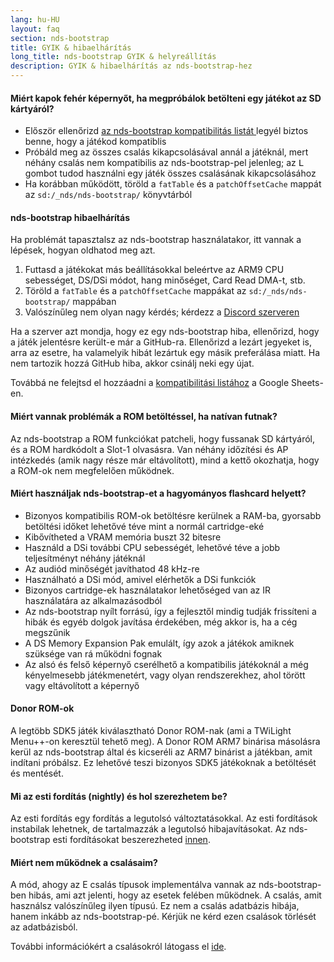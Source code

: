 ```yaml
---
lang: hu-HU
layout: faq
section: nds-bootstrap
title: GYIK & hibaelhárítás
long_title: nds-bootstrap GYIK & helyreállítás
description: GYIK & hibaelhárítás az nds-bootstrap-hez
---
```


#### Miért kapok fehér képernyőt, ha megpróbálok betölteni egy játékot az SD kártyáról?
- Először ellenőrizd [az nds-bootstrap kompatibilitás listát ](https://docs.google.com/spreadsheets/d/1LRTkXOUXraTMjg1eedz_f7b5jiuyMv2x6e_jY_nyHSc/htmlview#gid=0) legyél biztos benne, hogy a játékod kompatiblis
- Próbáld meg az összes csalás kikapcsolásával annál a játéknál, mert néhány csalás nem kompatibilis az nds-bootstrap-pel jelenleg; az <kbd class="l">L</kbd> gombot tudod használni egy játék összes csalásának kikapcsolásához
- Ha korábban működött, töröld a `fatTable` és a `patchOffsetCache` mappát az `sd:/_nds/nds-bootstrap/` könyvtárból

#### nds-bootstrap hibaelhárítás
Ha problémát tapasztalsz az nds-bootstrap használatakor, itt vannak a lépések, hogyan oldhatod meg azt.

1. Futtasd a játékokat más beállításokkal beleértve az ARM9 CPU sebességet, DS/DSi módot, hang minőséget, Card Read DMA-t, stb.
2. Töröld a `fatTable` és a `patchOffsetCache` mappákat az `sd:/_nds/nds-bootstrap/` mappában
3. Valószínűleg nem olyan nagy kérdés; kérdezz a [Discord szerveren](https://discord.gg/yD3spjv)

Ha a szerver azt mondja, hogy ez egy nds-bootstrap hiba, ellenőrizd, hogy a játék jelentésre került-e már a GitHub-ra. Ellenőrizd a lezárt jegyeket is, arra az esetre, ha valamelyik hibát lezártuk egy másik preferálása miatt. Ha nem tartozik hozzá GitHub hiba, akkor csinálj neki egy újat.

Továbbá ne felejtsd el hozzáadni a [kompatibilitási listához](https://wiki.ds-homebrew.com/nds-bootstrap/testing) a Google Sheets-en.

#### Miért vannak problémák a ROM betöltéssel, ha natívan futnak?
Az nds-bootstrap a ROM funkciókat patcheli, hogy fussanak SD kártyáról, és a ROM hardkódolt a Slot-1 olvasásra. Van néhány időzítési és AP intézkedés (amik nagy része már eltávolított), mind a kettő okozhatja, hogy a ROM-ok nem megfelelően működnek.

#### Miért használjak nds-bootstrap-et a hagyományos flashcard helyett?
- Bizonyos kompatibilis ROM-ok betöltésre kerülnek a RAM-ba, gyorsabb betöltési időket lehetővé téve mint a normál cartridge-eké
- Kibővítheted a VRAM memória buszt 32 bitesre
- Használd a DSi további CPU sebességét, lehetővé téve a jobb teljesítményt néhány játéknál
- Az audiód minőségét javíthatod 48 kHz-re
- Használható a DSi mód, amivel elérhetők a DSi funkciók
- Bizonyos cartridge-ek használatakor lehetőséged van az IR használatára az alkalmazásodból
- Az nds-bootstrap nyílt forrású, így a fejlesztől mindig tudják frissíteni a hibák és egyéb dolgok javítása érdekében, még akkor is, ha a cég megszűnik
- A DS Memory Expansion Pak emulált, így azok a játékok amiknek szüksége van rá működni fognak
- Az alsó és felső képernyő cserélhető a kompatibilis játékoknál a még kényelmesebb játékmenetért, vagy olyan rendszerekhez, ahol törött vagy eltávolított a képernyő

#### Donor ROM-ok
A legtöbb SDK5 játék kiválasztható Donor ROM-nak (ami a TWiLight Menu++-on keresztül tehető meg). A Donor ROM ARM7 binárisa másolásra kerül az nds-bootstrap által és kicseréli az ARM7 binárist a játékban, amit indítani próbálsz. Ez lehetővé teszi bizonyos SDK5 játékoknak a betöltését és mentését.

#### Mi az esti fordítás (nightly) és hol szerezhetem be?
Az esti fordítás egy fordítás a legutolsó változtatásokkal. Az esti fordítások instabilak lehetnek, de tartalmazzák a legutolsó hibajavításokat. Az nds-bootstrap esti fordításokat beszerezheted [innen](https://github.com/TWLBot/Builds/raw/master/nds-bootstrap.7z).

#### Miért nem működnek a csalásaim?
A mód, ahogy az E csalás típusok implementálva vannak az nds-bootstrap-ben hibás, ami azt jelenti, hogy az esetek felében működnek. A csalás, amit használsz valószínűleg ilyen típusú. Ez nem a csalás adatbázis hibája, hanem inkább az nds-bootstrap-pé. Kérjük ne kérd ezen csalások törlését az adatbázisból.

További információkért a csalásokról látogass el [ide](https://wiki.ds-homebrew.com/ds-index/retail-roms#action-replay-cheats).

